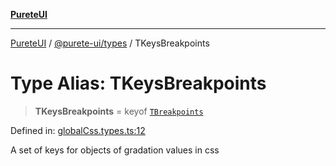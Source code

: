 [**PureteUI**](../../../README.md)

***

[PureteUI](../../../packages.md) / [@purete-ui/types](../README.md) / TKeysBreakpoints

# Type Alias: TKeysBreakpoints

> **TKeysBreakpoints** = keyof [`TBreakpoints`](TBreakpoints.md)

Defined in: [globalCss.types.ts:12](https://github.com/zerok-cell/PureteUI/blob/main/libs/types/src/lib/globalCss.types.ts#L12)

A set of keys for objects of gradation values in css
